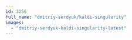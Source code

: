 ```yaml
---
id: 3256
full_name: "dmitriy-serdyuk/kaldi-singularity"
images: 
  - "dmitriy-serdyuk-kaldi-singularity-latest"
---
```

